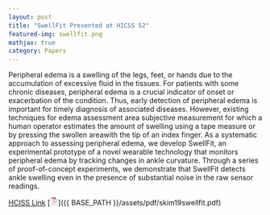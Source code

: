 ```yaml
---
layout: post
title: "SwellFit Presented at HICSS 52"
featured-img: swellfit.png
mathjax: true
category: Papers
---
```


Peripheral edema is a swelling of the legs, feet, or hands due to the accumulation of excessive fluid in the tissues. For patients with some chronic diseases, peripheral edema is a  crucial indicator of onset or exacerbation of the condition. Thus,  early detection of peripheral edema is important for timely diagnosis of associated diseases. However, existing techniques for edema assessment area subjective measurement for which a human operator estimates the amount of swelling using a  tape measure or by pressing the swollen areawith the tip of an index finger. As a systematic approach to assessing peripheral edema, we develop SwellFit, an experimental prototype of a novel wearable technology that monitors peripheral edema by tracking changes in ankle curvature. Through a series of proof-of-concept experiments, we demonstrate that   SwellFit detects ankle swelling even in the presence of substantial noise in the raw sensor readings. 



[HCISS Link](http://hdl.handle.net/10125/59823) [![pdf](/assets/icons16/pdf-icon.png)]({{ BASE_PATH }}/assets/pdf/skim19swellfit.pdf)



